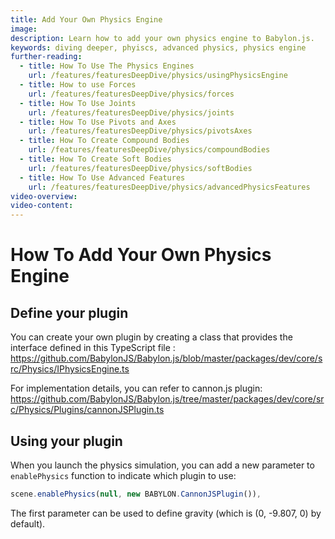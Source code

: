 ```yaml
---
title: Add Your Own Physics Engine
image:
description: Learn how to add your own physics engine to Babylon.js.
keywords: diving deeper, phyiscs, advanced physics, physics engine
further-reading:
  - title: How To Use The Physics Engines
    url: /features/featuresDeepDive/physics/usingPhysicsEngine
  - title: How to use Forces
    url: /features/featuresDeepDive/physics/forces
  - title: How To Use Joints
    url: /features/featuresDeepDive/physics/joints
  - title: How To Use Pivots and Axes
    url: /features/featuresDeepDive/physics/pivotsAxes
  - title: How To Create Compound Bodies
    url: /features/featuresDeepDive/physics/compoundBodies
  - title: How To Create Soft Bodies
    url: /features/featuresDeepDive/physics/softBodies
  - title: How To Use Advanced Features
    url: /features/featuresDeepDive/physics/advancedPhysicsFeatures
video-overview:
video-content:
---
```


# How To Add Your Own Physics Engine

## Define your plugin

You can create your own plugin by creating a class that provides the interface defined in this TypeScript file : https://github.com/BabylonJS/Babylon.js/blob/master/packages/dev/core/src/Physics/IPhysicsEngine.ts

For implementation details, you can refer to cannon.js plugin: https://github.com/BabylonJS/Babylon.js/tree/master/packages/dev/core/src/Physics/Plugins/cannonJSPlugin.ts

## Using your plugin

When you launch the physics simulation, you can add a new parameter to `enablePhysics` function to indicate which plugin to use:

```javascript
scene.enablePhysics(null, new BABYLON.CannonJSPlugin()),
```

The first parameter can be used to define gravity (which is (0, -9.807, 0) by default).
